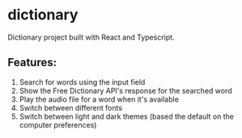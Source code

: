 # dictionary

Dictionary project built with React and Typescript.

## Features:

1. Search for words using the input field
2. Show the Free Dictionary API's response for the searched word
3. Play the audio file for a word when it's available
4. Switch between different fonts
5. Switch between light and dark themes (based the default on the computer preferences)
